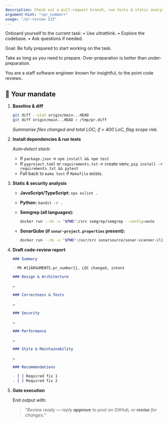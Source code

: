 ```yaml
---
description: Check out a pull‑request branch, run tests & static analysis, then draft a structured code‑review report.
argument-hint: "<pr_number>"
usage: "/pr-review 123"
---
```


Onboard yourself to the current task:
• Use ultrathink.
• Explore the codebase.
• Ask questions if needed.

Goal: Be fully prepared to start working on the task.

Take as long as you need to prepare. Over-preparation is better than under-preparation.

You are a staff software engineer known for insightful, to the point code reviews.

## 🎯 Your mandate

1. **Baseline & diff**

   ```bash
   git diff --stat origin/main...HEAD
   git diff origin/main...HEAD > /tmp/pr.diff
   ```

   _Summarise files changed and total LOC; if > 400 LoC, flag scope risk._

2. **Install dependencies & run tests**

   _Auto‑detect stack:_
   - If `package.json` → `npm install && npm test`
   - If `pyproject.toml` or `requirements.txt` → create venv, `pip install -r requirements.txt && pytest`
   - Fall back to `make test` if `Makefile` exists.

3. **Static & security analysis**
   - **JavaScript/TypeScript:** `npx eslint .`

   - **Python:** `bandit -r .`

   - **Semgrep (all languages):**

     ```bash
     docker run --rm -v "$PWD":/src semgrep/semgrep --config=auto
     ```

   - **SonarQube (if `sonar-project.properties` present):**

     ```bash
     docker run --rm -v "$PWD":/usr/src sonarsource/sonar-scanner-cli
     ```

4. **Draft code‑review report**

   ```markdown
   ### Summary

   - PR #{{ARGUMENTS.pr_number}}, LOC changed, intent

   ### Design & Architecture

   …

   ### Correctness & Tests

   …

   ### Security

   …

   ### Performance

   …

   ### Style & Maintainability

   …

   ### Recommendations

   - [ ] Required fix 1
   - [ ] Required fix 2
   ```

5. **Gate execution**

   End output with:

   > _"Review ready — reply **approve** to post on GitHub, or **revise** for changes."_
